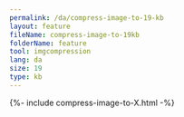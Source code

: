 ```yaml
---
permalink: /da/compress-image-to-19-kb
layout: feature
fileName: compress-image-to-19kb
folderName: feature
tool: imgcompression
lang: da
size: 19
type: kb
---
```


{%- include compress-image-to-X.html -%}
